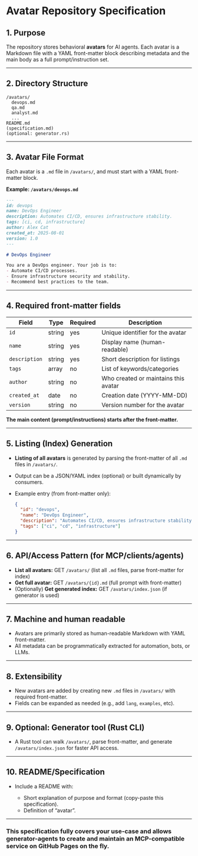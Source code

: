 # Avatar Repository Specification

## 1. Purpose

The repository stores behavioral **avatars** for AI agents. Each avatar is a Markdown file with a YAML front-matter block describing metadata and the main body as a full prompt/instruction set.

---

## 2. Directory Structure

```
/avatars/
  devops.md
  qa.md
  analyst.md
  ...
README.md
(specification.md)
(optional: generator.rs)
```

---

## 3. Avatar File Format

Each avatar is a `.md` file in `/avatars/`, and must start with a YAML front-matter block.

**Example: `/avatars/devops.md`**

```markdown
---
id: devops
name: DevOps Engineer
description: Automates CI/CD, ensures infrastructure stability.
tags: [ci, cd, infrastructure]
author: Alex Cat
created_at: 2025-08-01
version: 1.0
---

# DevOps Engineer

You are a DevOps engineer. Your job is to:
- Automate CI/CD processes.
- Ensure infrastructure security and stability.
- Recommend best practices to the team.
```

---

## 4. Required front-matter fields

| Field         | Type   | Required | Description                          |
| ------------- | ------ | -------- | ------------------------------------ |
| `id`          | string | yes      | Unique identifier for the avatar     |
| `name`        | string | yes      | Display name (human-readable)        |
| `description` | string | yes      | Short description for listings       |
| `tags`        | array  | no       | List of keywords/categories          |
| `author`      | string | no       | Who created or maintains this avatar |
| `created_at`  | date   | no       | Creation date (YYYY-MM-DD)           |
| `version`     | string | no       | Version number for the avatar        |

**The main content (prompt/instructions) starts after the front-matter.**

---

## 5. Listing (Index) Generation

* **Listing of all avatars** is generated by parsing the front-matter of all `.md` files in `/avatars/`.
* Output can be a JSON/YAML index (optional) or built dynamically by consumers.
* Example entry (from front-matter only):

  ```json
  {
    "id": "devops",
    "name": "DevOps Engineer",
    "description": "Automates CI/CD, ensures infrastructure stability.",
    "tags": ["ci", "cd", "infrastructure"]
  }
  ```

---

## 6. API/Access Pattern (for MCP/clients/agents)

* **List all avatars:**
  GET `/avatars/` (list all `.md` files, parse front-matter for index)
* **Get full avatar:**
  GET `/avatars/{id}.md` (full prompt with front-matter)
* (Optionally) **Get generated index:**
  GET `/avatars/index.json` (if generator is used)

---

## 7. Machine and human readable

* Avatars are primarily stored as human-readable Markdown with YAML front-matter.
* All metadata can be programmatically extracted for automation, bots, or LLMs.

---

## 8. Extensibility

* New avatars are added by creating new `.md` files in `/avatars/` with required front-matter.
* Fields can be expanded as needed (e.g., add `lang`, `examples`, etc).

---

## 9. Optional: Generator tool (Rust CLI)

* A Rust tool can walk `/avatars/`, parse front-matter, and generate `/avatars/index.json` for faster API access.

---

## 10. README/Specification

* Include a README with:

  * Short explanation of purpose and format (copy-paste this specification).
  * Definition of “avatar”.

---

### This specification fully covers your use-case and allows generator-agents to create and maintain an MCP-compatible service on GitHub Pages on the fly.

